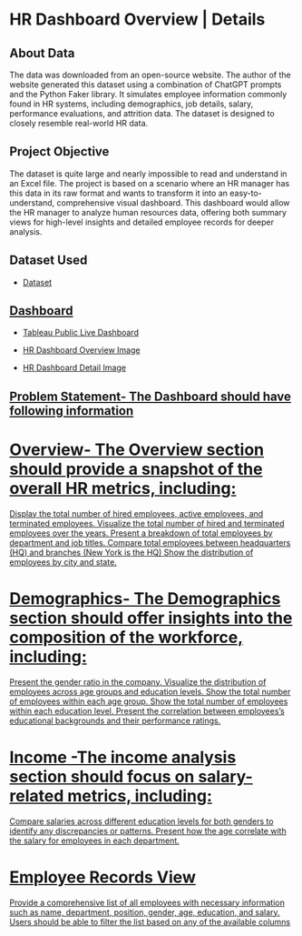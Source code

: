 # HR Dashboard Overview | Details
## About Data
The data was downloaded from an open-source website. The author of the website generated this dataset using a combination of ChatGPT prompts and the Python Faker library. It simulates employee information commonly found in HR systems, including demographics, job details, salary, performance evaluations, and attrition data. The dataset is designed to closely resemble real-world HR data.

## Project Objective
The dataset is quite large and nearly impossible to read and understand in an Excel file. The project is based on a scenario where an HR manager has this data in its raw format and wants to transform it into an easy-to-understand, comprehensive visual dashboard. This dashboard would allow the HR manager to analyze human resources data, offering both summary views for high-level insights and detailed employee records for deeper analysis.

## Dataset Used
- <a href="https://github.com/UmaMahor/MyProjects/blob/Tableau/HumanResources.csv">Dataset

## Dashboard

- <a href= "https://public.tableau.com/app/profile/uma.mahor/viz/HRDashboard_17367151484670/HRSummary">Tableau Public Live Dashboard

- <a href= "https://github.com/UmaMahor/MyProjects/blob/Tableau/HR%20Dashboard%20Part%201-%20Overview.png"> HR Dashboard Overview Image

- <a href= "https://github.com/UmaMahor/MyProjects/blob/Tableau/HR%20Dashbaord%20Part%202-%20Details.png"> HR Dashboard Detail Image

## Problem Statement- The Dashboard should have following information 
# Overview- The Overview section should provide a snapshot of the overall HR metrics, including:

Display the total number of hired employees, active employees, and terminated employees.
Visualize the total number of hired and terminated employees over the years.
Present a breakdown of total employees by department and job titles.
Compare total employees between headquarters (HQ) and branches (New York is the HQ)
Show the distribution of employees by city and state.

# Demographics- The Demographics section should offer insights into the composition of the workforce, including:

Present the gender ratio in the company.
Visualize the distribution of employees across age groups and education levels.
Show the total number of employees within each age group.
Show the total number of employees within each education level.
Present the correlation between employees’s educational backgrounds and their performance ratings.

# Income -The income analysis section should focus on salary-related metrics, including:

Compare salaries across different education levels for both genders to identify any discrepancies or patterns.
Present how the age correlate with the salary for employees in each department.

# Employee Records View
Provide a comprehensive list of all employees with necessary information such as name, department, position, gender, age, education, and salary.
Users should be able to filter the list based on any of the available columns
